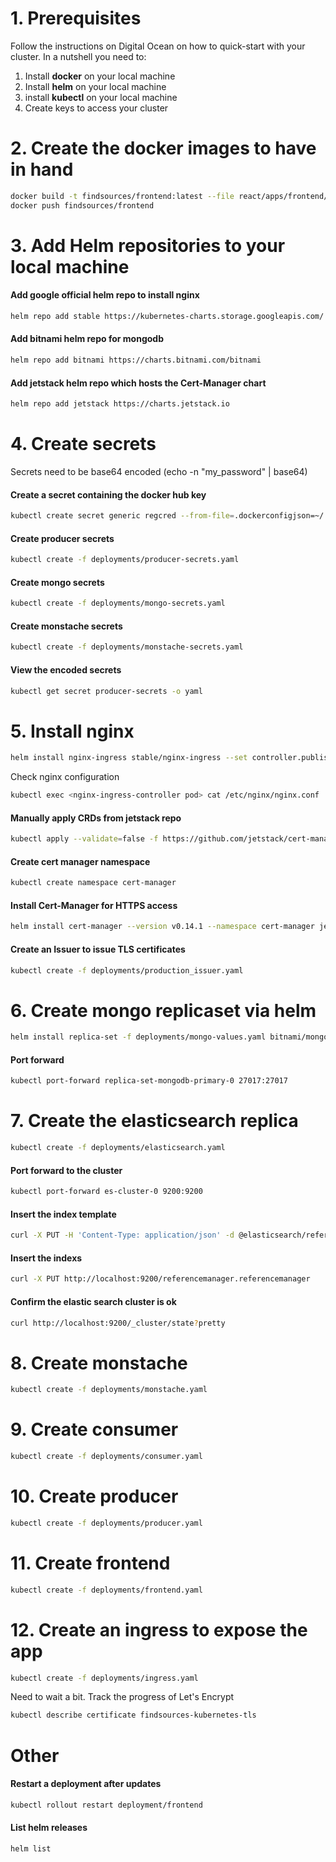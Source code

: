 # 1. Prerequisites
Follow the instructions on Digital Ocean on how to quick-start with your cluster. In a nutshell you need to:
1. Install **docker** on your local machine
2. Install **helm** on your local machine
3. install **kubectl** on your local machine
4. Create keys to access your cluster

# 2. Create the docker images to have in hand
```sh
docker build -t findsources/frontend:latest --file react/apps/frontend/Dockerfile .
docker push findsources/frontend
```

# 3. Add Helm repositories to your local machine
#### Add google official helm repo to install nginx
```sh
helm repo add stable https://kubernetes-charts.storage.googleapis.com/
```
####  Add bitnami helm repo for mongodb
```sh
helm repo add bitnami https://charts.bitnami.com/bitnami
```
####  Add jetstack helm repo which hosts the Cert-Manager chart
```sh
helm repo add jetstack https://charts.jetstack.io
```

# 4. Create secrets
Secrets need to be base64 encoded (echo -n "my_password" | base64)
####  Create a secret containing the docker hub key
```sh
kubectl create secret generic regcred --from-file=.dockerconfigjson=~/.docker/config.json --type=kubernetes.io/dockerconfigjson
```
####  Create producer secrets
```sh
kubectl create -f deployments/producer-secrets.yaml
```
####  Create mongo secrets
```sh
kubectl create -f deployments/mongo-secrets.yaml
```
####  Create monstache secrets
```sh
kubectl create -f deployments/monstache-secrets.yaml
```
####  View the encoded secrets
```sh
kubectl get secret producer-secrets -o yaml
```

# 5. Install nginx
```sh
helm install nginx-ingress stable/nginx-ingress --set controller.publishService.enabled=true
```
Check nginx configuration
```sh
kubectl exec <nginx-ingress-controller pod> cat /etc/nginx/nginx.conf
```
#### Manually apply CRDs from jetstack repo
```sh
kubectl apply --validate=false -f https://github.com/jetstack/cert-manager/releases/download/v0.14.1/cert-manager.crds.yaml
```
#### Create cert manager namespace
```sh
kubectl create namespace cert-manager
```
#### Install Cert-Manager for HTTPS access
```sh
helm install cert-manager --version v0.14.1 --namespace cert-manager jetstack/cert-manager
```
#### Create an Issuer to issue TLS certificates
```sh
kubectl create -f deployments/production_issuer.yaml
```

# 6. Create mongo replicaset via helm
```sh
helm install replica-set -f deployments/mongo-values.yaml bitnami/mongodb
```
#### Port forward
```sh
kubectl port-forward replica-set-mongodb-primary-0 27017:27017
```

# 7. Create the elasticsearch replica
```sh
kubectl create -f deployments/elasticsearch.yaml
```
#### Port forward to the cluster
```sh
kubectl port-forward es-cluster-0 9200:9200
```	
#### Insert the index template
```sh
curl -X PUT -H 'Content-Type: application/json' -d @elasticsearch/referencemanager_template.json http://localhost:9200/_template/referencemanager_template
```
#### Insert the indexs
```sh
curl -X PUT http://localhost:9200/referencemanager.referencemanager
```
#### Confirm the elastic search cluster is ok
```sh
curl http://localhost:9200/_cluster/state?pretty
```

# 8. Create monstache
```sh
kubectl create -f deployments/monstache.yaml
```

# 9. Create consumer
```sh
kubectl create -f deployments/consumer.yaml
```

# 10. Create producer
```sh
kubectl create -f deployments/producer.yaml
```

# 11. Create frontend
```sh
kubectl create -f deployments/frontend.yaml
```

# 12. Create an ingress to expose the app
```sh
kubectl create -f deployments/ingress.yaml
```
Need to wait a bit. Track the progress of Let's Encrypt
```sh
kubectl describe certificate findsources-kubernetes-tls
```

# Other
#### Restart a deployment after updates
```sh
kubectl rollout restart deployment/frontend
```

#### List helm releases
```sh
helm list
```